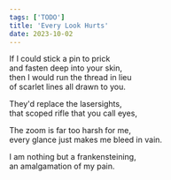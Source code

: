 ```yaml
---
tags: ['TODO']
title: 'Every Look Hurts'
date: 2023-10-02
---
```


If I could stick a pin to prick  
and fasten deep into your skin,  
then I would run the thread in lieu  
of scarlet lines all drawn to you.

They'd replace the lasersights,  
that scoped rifle that you call eyes,

The zoom is far too harsh for me,  
every glance just makes me bleed in vain.

I am nothing but a frankensteining,  
an amalgamation of my pain.
